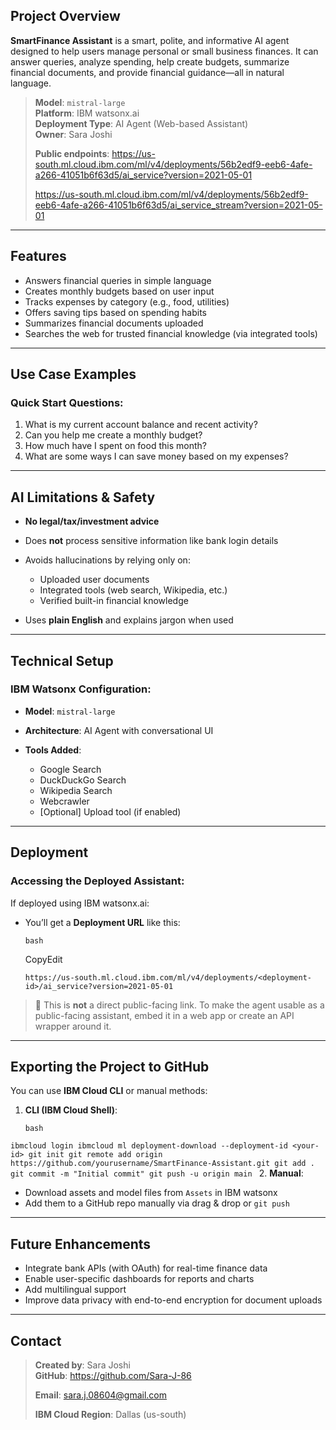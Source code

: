 

## Project Overview

**SmartFinance Assistant** is a smart, polite, and informative AI agent designed to help users manage personal or small business finances. It can answer queries, analyze spending, help create budgets, summarize financial documents, and provide financial guidance—all in natural language.

> **Model**: `mistral-large`\
> **Platform**: IBM watsonx.ai\
> **Deployment Type**: AI Agent (Web-based Assistant)\
> **Owner**: Sara Joshi
> 
> **Public endpoints**:
> https://us-south.ml.cloud.ibm.com/ml/v4/deployments/56b2edf9-eeb6-4afe-a266-41051b6f63d5/ai_service?version=2021-05-01
>
> https://us-south.ml.cloud.ibm.com/ml/v4/deployments/56b2edf9-eeb6-4afe-a266-41051b6f63d5/ai_service_stream?version=2021-05-01

***

## Features

* Answers financial queries in simple language
* Creates monthly budgets based on user input
* Tracks expenses by category (e.g., food, utilities)
* Offers saving tips based on spending habits
* Summarizes financial documents uploaded
* Searches the web for trusted financial knowledge (via integrated tools)

***

## Use Case Examples

### Quick Start Questions:

1. What is my current account balance and recent activity?
2. Can you help me create a monthly budget?
3. How much have I spent on food this month?
4. What are some ways I can save money based on my expenses?

***

## &#x20;AI Limitations & Safety

* **No legal/tax/investment advice**
* Does **not** process sensitive information like bank login details
* Avoids hallucinations by relying only on:

  * Uploaded user documents
  * Integrated tools (web search, Wikipedia, etc.)
  * Verified built-in financial knowledge
* Uses **plain English** and explains jargon when used

***

## &#x20;Technical Setup

### IBM Watsonx Configuration:

* **Model**: `mistral-large`
* **Architecture**: AI Agent with conversational UI
* **Tools Added**:

  * Google Search
  * DuckDuckGo Search
  * Wikipedia Search
  * Webcrawler
  * \[Optional] Upload tool (if enabled)

***

## &#x20;Deployment

### Accessing the Deployed Assistant:

If deployed using IBM watsonx.ai:

* You’ll get a **Deployment URL** like this:

  ```
  bash
  ```

  CopyEdit

  `https://us-south.ml.cloud.ibm.com/ml/v4/deployments/<deployment-id>/ai_service?version=2021-05-01 `&#x20;

> 🔗 This is **not** a direct public-facing link. To make the agent usable as a public-facing assistant, embed it in a web app or create an API wrapper around it.

***

## Exporting the Project to GitHub

You can use **IBM Cloud CLI** or manual methods:

1. **CLI (IBM Cloud Shell)**:

   ```
   bash
   ```
 `ibmcloud login ibmcloud ml deployment-download --deployment-id <your-id> git init git remote add origin https://github.com/yourusername/SmartFinance-Assistant.git git add . git commit -m "Initial commit" git push -u origin main `&#x20;
2. **Manual**:

   * Download assets and model files from `Assets` in IBM watsonx
   * Add them to a GitHub repo manually via drag & drop or `git push`

***

## &#x20;Future Enhancements

* Integrate bank APIs (with OAuth) for real-time finance data
* Enable user-specific dashboards for reports and charts
* Add multilingual support
* Improve data privacy with end-to-end encryption for document uploads

***

## &#x20;Contact

> **Created by**: Sara Joshi\
> &#x20;**GitHub**: https://github.com/Sara-J-86
> 
> &#x20;**Email**: sara.j.08604@gmail.com
> 
> &#x20;**IBM Cloud Region**: Dallas (us-south)
